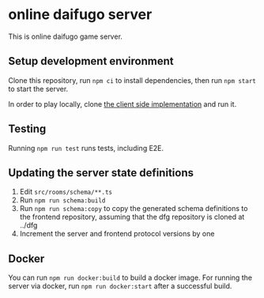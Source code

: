 # online daifugo server

This is online daifugo game server.

## Setup development environment

Clone this repository, run `npm ci` to install dependencies, then run `npm start` to start the server.

In order to play locally, clone [the client side implementation](https://github.com/yncat/dfg) and run it.

## Testing

Running `npm run test` runs tests, including E2E.

## Updating the server state definitions

1. Edit `src/rooms/schema/**.ts`
2. Run `npm run schema:build`
3. Run `npm run schema:copy` to copy the generated schema definitions to the frontend repository, assuming that the dfg repository is cloned at ../dfg
4. Increment the server and frontend protocol versions by one

## Docker

You can run `npm run docker:build` to build a docker image. For running the server via docker, run `npm run docker:start` after a successful build.
